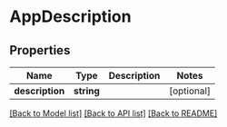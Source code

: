 # AppDescription

## Properties

| Name            | Type       | Description | Notes      |
| --------------- | ---------- | ----------- | ---------- |
| **description** | **string** |             | [optional] |

[[Back to Model list]](../../README.md#documentation-for-models) [[Back to API list]](../../README.md#documentation-for-api-endpoints) [[Back to README]](../../README.md)
